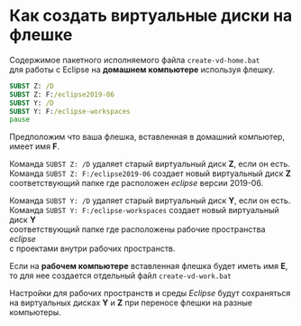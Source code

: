 Как создать виртуальные диски на флешке
=======================================

Содержимое пакетного исполняемого файла `create-vd-home.bat`  
для работы с Eclipse на **домашнем компьютере** используя флешку.  

```bat 
SUBST Z: /D
SUBST Z: F:/eclipse2019-06
SUBST Y: /D
SUBST Y: F:/eclipse-workspaces
pause
```

Предположим что ваша флешка, вставленная в домашний компьютер, имеет имя **F**.   

Команда `SUBST Z: /D` удаляет старый виртуальный диск **Z**, если он есть.   
Команда `SUBST Z: F:/eclipse2019-06` создает новый виртуальный диск **Z**  
соответствующий папке где расположен _eclipse_ версии 2019-06. 

Команда `SUBST Y: /D` удаляет старый виртуальный диск **Y**, если он есть.   
Команда `SUBST Y: F:/eclipse-workspaces` создает новый виртуальный диск **Y**  
соответствующий папке где расположены рабочие пространства _eclipse_  
с проектами внутри рабочих пространств.

Если на **рабочем компьютере** вставленная флешка будет иметь имя **E**,  
то для нее создается отдельный файл `create-vd-work.bat` 

Настройки для рабочих пространств и среды _Eclipse_ будут сохраняться   
на виртуальных дисках **Y** и **Z** при переносе флешки на разные компьютеры.